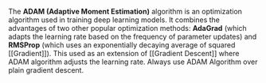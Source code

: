 The **ADAM (Adaptive Moment Estimation)** algorithm is an optimization algorithm used in training deep learning models. It combines the advantages of two other popular optimization methods: **AdaGrad** (which adapts the learning rate based on the frequency of parameter updates) and **RMSProp** (which uses an exponentially decaying average of squared [[Gradient]]).
This used as an extension of [[Gradient Descent]] where ADAM algorithm adjusts the learning rate.
Always use ADAM Algorithm over plain gradient descent.

